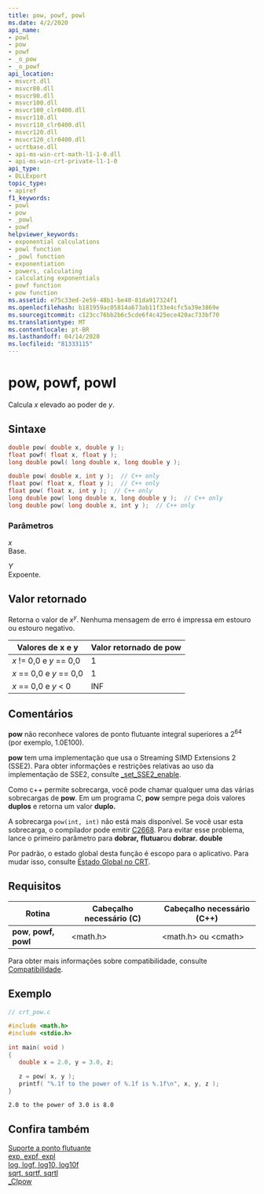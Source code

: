 ```yaml
---
title: pow, powf, powl
ms.date: 4/2/2020
api_name:
- powl
- pow
- powf
- _o_pow
- _o_powf
api_location:
- msvcrt.dll
- msvcr80.dll
- msvcr90.dll
- msvcr100.dll
- msvcr100_clr0400.dll
- msvcr110.dll
- msvcr110_clr0400.dll
- msvcr120.dll
- msvcr120_clr0400.dll
- ucrtbase.dll
- api-ms-win-crt-math-l1-1-0.dll
- api-ms-win-crt-private-l1-1-0
api_type:
- DLLExport
topic_type:
- apiref
f1_keywords:
- powl
- pow
- _powl
- powf
helpviewer_keywords:
- exponential calculations
- powl function
- _powl function
- exponentiation
- powers, calculating
- calculating exponentials
- powf function
- pow function
ms.assetid: e75c33ed-2e59-48b1-be40-81da917324f1
ms.openlocfilehash: b181959ac05814a673ab11f33e4cfc5a39e3869e
ms.sourcegitcommit: c123cc76bb2b6c5cde6f4c425ece420ac733bf70
ms.translationtype: MT
ms.contentlocale: pt-BR
ms.lasthandoff: 04/14/2020
ms.locfileid: "81333115"
---
```

# <a name="pow-powf-powl"></a>pow, powf, powl

Calcula *x* elevado ao poder de *y*.

## <a name="syntax"></a>Sintaxe

```C
double pow( double x, double y );
float powf( float x, float y );
long double powl( long double x, long double y );
```

```cpp
double pow( double x, int y );  // C++ only
float pow( float x, float y );  // C++ only
float pow( float x, int y );  // C++ only
long double pow( long double x, long double y );  // C++ only
long double pow( long double x, int y );  // C++ only
```

### <a name="parameters"></a>Parâmetros

*x*<br/>
Base.

*Y*<br/>
Expoente.

## <a name="return-value"></a>Valor retornado

Retorna o valor de *x*<sup>*y*</sup>. Nenhuma mensagem de erro é impressa em estouro ou estouro negativo.

|Valores de x e y|Valor retornado de pow|
|-----------------------|-------------------------|
|*x* != 0,0 e *y* == 0,0|1|
|*x* == 0,0 e *y* == 0,0|1|
|*x* == 0,0 e *y* < 0|INF|

## <a name="remarks"></a>Comentários

**pow** não reconhece valores de ponto flutuante integral superiores a 2<sup>64</sup> (por exemplo, 1.0E100).

**pow** tem uma implementação que usa o Streaming SIMD Extensions 2 (SSE2). Para obter informações e restrições relativas ao uso da implementação de SSE2, consulte [_set_SSE2_enable](set-sse2-enable.md).

Como c++ permite sobrecarga, você pode chamar qualquer uma das várias sobrecargas de **pow**. Em um programa C, **pow** sempre pega dois valores **duplos** e retorna um valor **duplo.**

A sobrecarga `pow(int, int)` não está mais disponível. Se você usar esta sobrecarga, o compilador pode emitir [C2668](../../error-messages/compiler-errors-2/compiler-error-c2668.md). Para evitar esse problema, lance o primeiro parâmetro para **dobrar,** **flutuar**ou **dobrar.** **double**

Por padrão, o estado global desta função é escopo para o aplicativo. Para mudar isso, consulte [Estado Global no CRT](../global-state.md).

## <a name="requirements"></a>Requisitos

|Rotina|Cabeçalho necessário (C)|Cabeçalho necessário (C++)|
|-|-|-|
|**pow**, **powf,** **powl**|\<math.h>|\<math.h> ou \<cmath>|

Para obter mais informações sobre compatibilidade, consulte [Compatibilidade](../../c-runtime-library/compatibility.md).

## <a name="example"></a>Exemplo

```C
// crt_pow.c

#include <math.h>
#include <stdio.h>

int main( void )
{
   double x = 2.0, y = 3.0, z;

   z = pow( x, y );
   printf( "%.1f to the power of %.1f is %.1f\n", x, y, z );
}
```

```Output
2.0 to the power of 3.0 is 8.0
```

## <a name="see-also"></a>Confira também

[Suporte a ponto flutuante](../../c-runtime-library/floating-point-support.md) <br/>
[exp, expf, expl](exp-expf.md) <br/>
[log, logf, log10, log10f](log-logf-log10-log10f.md) <br/>
[sqrt, sqrtf, sqrtl](sqrt-sqrtf-sqrtl.md) <br/>
[_CIpow](../../c-runtime-library/cipow.md)<br/>
